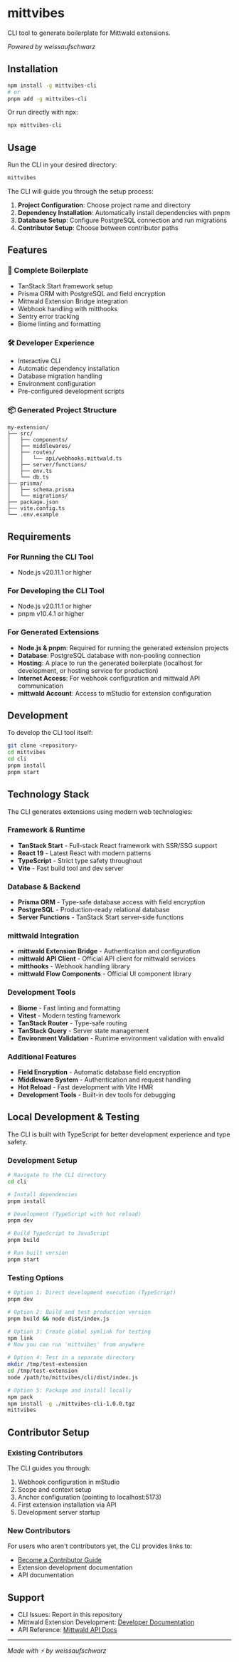 # mittvibes

CLI tool to generate boilerplate for Mittwald extensions.

*Powered by weissaufschwarz*

## Installation

```bash
npm install -g mittvibes-cli
# or
pnpm add -g mittvibes-cli
```

Or run directly with npx:
```bash
npx mittvibes-cli
```

## Usage

Run the CLI in your desired directory:

```bash
mittvibes
```

The CLI will guide you through the setup process:

1. **Project Configuration**: Choose project name and directory
2. **Dependency Installation**: Automatically install dependencies with pnpm
3. **Database Setup**: Configure PostgreSQL connection and run migrations
4. **Contributor Setup**: Choose between contributor paths

## Features

### 🚀 Complete Boilerplate
- TanStack Start framework setup
- Prisma ORM with PostgreSQL and field encryption
- Mittwald Extension Bridge integration
- Webhook handling with mitthooks
- Sentry error tracking
- Biome linting and formatting

### 🛠️ Developer Experience
- Interactive CLI
- Automatic dependency installation
- Database migration handling
- Environment configuration
- Pre-configured development scripts

### 📦 Generated Project Structure
```
my-extension/
├── src/
│   ├── components/
│   ├── middlewares/
│   ├── routes/
│   │   └── api/webhooks.mittwald.ts
│   ├── server/functions/
│   ├── env.ts
│   └── db.ts
├── prisma/
│   ├── schema.prisma
│   └── migrations/
├── package.json
├── vite.config.ts
└── .env.example
```

## Requirements

### For Running the CLI Tool
- Node.js v20.11.1 or higher

### For Developing the CLI Tool
- Node.js v20.11.1 or higher
- pnpm v10.4.1 or higher

### For Generated Extensions
- **Node.js & pnpm**: Required for running the generated extension projects
- **Database**: PostgreSQL database with non-pooling connection
- **Hosting**: A place to run the generated boilerplate (localhost for development, or hosting service for production)
- **Internet Access**: For webhook configuration and mittwald API communication
- **mittwald Account**: Access to mStudio for extension configuration

## Development

To develop the CLI tool itself:

```bash
git clone <repository>
cd mittvibes
cd cli
pnpm install
pnpm start
```

## Technology Stack

The CLI generates extensions using modern web technologies:

### **Framework & Runtime**
- **TanStack Start** - Full-stack React framework with SSR/SSG support
- **React 19** - Latest React with modern patterns
- **TypeScript** - Strict type safety throughout
- **Vite** - Fast build tool and dev server

### **Database & Backend**
- **Prisma ORM** - Type-safe database access with field encryption
- **PostgreSQL** - Production-ready relational database
- **Server Functions** - TanStack Start server-side functions

### **mittwald Integration**
- **mittwald Extension Bridge** - Authentication and configuration
- **mittwald API Client** - Official API client for mittwald services
- **mitthooks** - Webhook handling library
- **mittwald Flow Components** - Official UI component library

### **Development Tools**
- **Biome** - Fast linting and formatting
- **Vitest** - Modern testing framework
- **TanStack Router** - Type-safe routing
- **TanStack Query** - Server state management
- **Environment Validation** - Runtime environment validation with envalid

### **Additional Features**
- **Field Encryption** - Automatic database field encryption
- **Middleware System** - Authentication and request handling
- **Hot Reload** - Fast development with Vite HMR
- **Development Tools** - Built-in dev tools for debugging

## Local Development & Testing

The CLI is built with TypeScript for better development experience and type safety.

### Development Setup

```bash
# Navigate to the CLI directory
cd cli

# Install dependencies
pnpm install

# Development (TypeScript with hot reload)
pnpm dev

# Build TypeScript to JavaScript
pnpm build

# Run built version
pnpm start
```

### Testing Options

```bash
# Option 1: Direct development execution (TypeScript)
pnpm dev

# Option 2: Build and test production version
pnpm build && node dist/index.js

# Option 3: Create global symlink for testing
npm link
# Now you can run 'mittvibes' from anywhere

# Option 4: Test in a separate directory
mkdir /tmp/test-extension
cd /tmp/test-extension
node /path/to/mittvibes/cli/dist/index.js

# Option 5: Package and install locally
npm pack
npm install -g ./mittvibes-cli-1.0.0.tgz
mittvibes
```

## Contributor Setup

### Existing Contributors
The CLI guides you through:
1. Webhook configuration in mStudio
2. Scope and context setup
3. Anchor configuration (pointing to localhost:5173)
4. First extension installation via API
5. Development server startup

### New Contributors
For users who aren't contributors yet, the CLI provides links to:
- [Become a Contributor Guide](https://developer.mittwald.de/de/docs/v2/contribution/how-to/become-contributor/)
- Extension development documentation
- API documentation

## Support

- CLI Issues: Report in this repository
- Mittwald Extension Development: [Developer Documentation](https://developer.mittwald.de/docs/v2/contribution/)
- API Reference: [Mittwald API Docs](https://api.mittwald.de/v2/docs/)

---

*Made with ⚡ by weissaufschwarz*